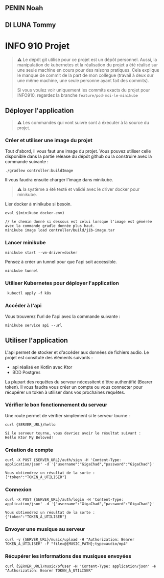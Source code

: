 ## PENIN Noah
## DI LUNA Tommy

# INFO 910 Projet

> :warning: Le dépôt git utilisé pour ce projet est un dépôt personnel. Aussi, la manipulation de kubernetes et la réalisation du projet a été réalisé sur une seule machine 
> en cours pour des raisons pratiques. Cela explique le manque de commit de la part de mon collègue (travail à deux sur une même machine, une seule personne ayant fait des commits).
> 
> Si vous voulez voir uniquement les commits exacts du projet pour INFO910, regardez la branche `feature/pod-moi-le-minikube`

## Déployer l'application

> :warning: Les commandes qui vont suivre sont à éxecuter à la source du projet.

### Créer et utiliser une image du projet

Tout d'abord, il vous faut une image du projet. Vous pouvez utiliser celle disponible dans la partie release du dépôt github ou la construire avec la commande suivante :

```
./gradlew controller:buildImage
```

Il vous faudra ensuite charger l'image dans minikube.

> :warning: la système a été testé et validé avec le driver docker pour minikube.

Lier docker à minikube si besoin.

```
eval $(minikube docker-env)
```

```
// le chemin donné si dessous est celui lorsque l'image est générée avec la commande gradle donnée plus haut.
minikube image load controller/build/jib-image.tar
```

### Lancer minikube

```
minikube start --vm-driver=docker
```

Pensez à créer un tunnel pour que l'api soit accessible.

```
minikube tunnel
```

### Utiliser Kubernetes pour déployer l'application

```
 kubectl apply -f k8s
```

### Accéder à l'api
Vous trouverez l'url de l'api avec la commande suivante :
```
minikube service api --url
```

## Utiliser l'application

L'api permet de stocker et d'accéder aux données de fichiers audio.
Le projet est consituté des éléments suivants :
- api réalisé en Kotlin avec Ktor
- BDD Postgres

La plupart des requêtes du serveur nécessitent d'être authentifié (Bearer token). 
Il vous faudra vous créer un compte ou vous connecter pour récupérer un token à utiliser dans vos prochaines requêtes.

### Vérifier le bon fonctionnement du serveur
Une route permet de vérifier simplement si le serveur tourne :
```
curl {SERVER_URL}/hello

Si le serveur tourne, vous devriez avoir le résultat suivant :
Hello Ktor My Beloved!
```

### Création de compte
```
curl -X POST {SERVER_URL}/auth/sign -H 'Content-Type: application/json' -d '{"username":"GigaChad","password":"GigaChad"}'

Vous obtiendrez un résultat de la sorte :
{"token":"TOKEN_À_UTILISER"}
```

### Connexion
```
curl -X POST {SERVER_URL}/auth/login -H 'Content-Type: application/json' -d '{"username":"GigaChad","password":"GigaChad"}'

Vous obtiendrez un résultat de la sorte :
{"token":"TOKEN_À_UTILISER"}
```

### Envoyer une musique au serveur

```
curl -v {SERVER_URL}/music/upload -H "Authorization: Bearer TOKEN_À_UTILISER" -F "file=@{MUSIC_PATH};type=audio/mp4"
```

### Récupérer les informations des musiques envoyées
```
curl {SERVER_URL}/music/ofUser -H 'Content-Type: application/json' -H "Authorization: Bearer TOKEN_À_UTILISER"
```